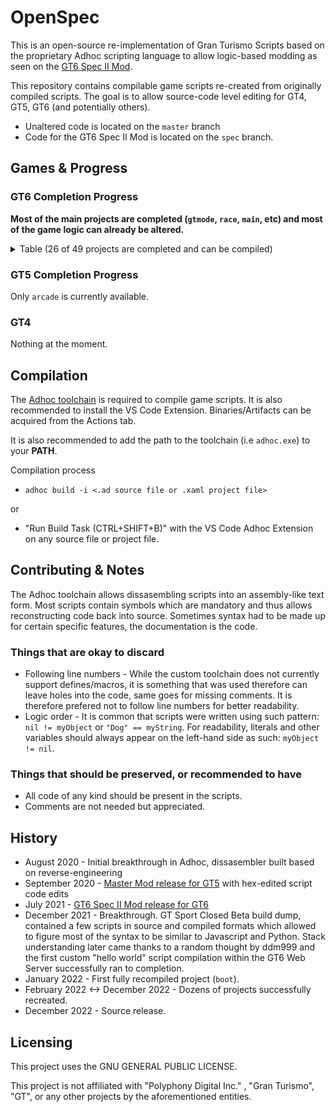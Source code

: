 
# OpenSpec
This is an open-source re-implementation of Gran Turismo Scripts based on the proprietary Adhoc scripting language to allow logic-based modding as seen on the [GT6 Spec II Mod](https://www.gtplanet.net/forum/threads/beta6-gt6-spec-ii-mod.399796/). 

This repository contains compilable game scripts re-created from originally compiled scripts. The goal is to allow source-code level editing for GT4, GT5, GT6 (and potentially others).

* Unaltered code is located on the `master` branch
* Code for the GT6 Spec II Mod is located on the `spec` branch.

## Games & Progress

### GT6 Completion Progress
**Most of the main projects are completed (`gtmode`, `race`, `main`, etc) and most of the game logic can already be altered.**

<details>
  <summary>Table (26 of 49 projects are completed and can be compiled)</summary>
  
  
|          Name          | Completed |                                     Purpose                                      | 
|------------------------|-----------|----------------------------------------------------------------------------------|
| main                   |    Yes    | Initial Bootstrap & Utils before `boot`                                          |
| arcade                 |    Yes    | Arcade Mode                                                                      |
| boot                   |    Yes    | Boot Process handling (Game Start to main project i.e `gtmode` or `dev_runviewer`|
| config                 |    Yes    | Game Save Nodes Creation                                                         |
| community              |    Yes    | Community/Online Features Menu (Clubs, TimeLine, Bbs, etc)                       |
| cursor                 |    Yes    | Cursor handling & Top Menu                                                       |
| datalogger             |    No     | Car Data Logger Menu                                                             |
| dev_design_work        |    Yes    | UI Showcasing (1.00)                                                             |
| dev_runviewer          |    Yes    | Developer Tools                                                                  |
| dev_sound              |    Yes    | Sound Engineering Develop Tools                                                  |
| dev_test_sequence      |    No     | Unknown Dev Tools                                                                |
| develop                |    Yes    | Cheat/QA Menu for `gtmode`                                                       |
| dialog                 |    No     | UI Components for Dialogs                                                        |
| event_setting          |    No     | Settings Menu for Editing Lobby Options                                          |
| garage                 |    Yes    | Garage Manager                                                                   |
| gps_replay             |    No     | GPS Replay                                                                       |
| gtmode                 |    Yes    | GT Mode. Everything before loading into an event/race.                           |
| gtauto                 |    Yes    | GT Auto                                                                          |
| gttv                   |    No     | Stub Leftover from GT5                                                           |
| leavedemo              |    Yes    | Idle demonstration project                                                       |
| manual                 |    Yes    | Manual Menu & Credits                                                            |
| multimonitor           |    Yes    | Multimonitor Handler Project                                                     |
| option                 |    Yes    | Game Settings Menu                                                               |
| photo                  |    Yes    | Photo Mode Handler                                                               |
| play_movie             |    Yes    | Intro Movie Player Project                                                       |
| race                   |    Yes    | Main Race Project & Base                                                         |
| race_arcade_style      |    No     | Sierra Time Rally game mode plugin                                               |
| race_course_edit       |    No     | Custom Track Test & Uploader game mode plugin                                    |
| race_drag              |    No     | Left-over Drag game mode plugin                                                  |
| race_drift             |    No     | Drift game mode plugin                                                           |
| race_freerun           |    Yes    | Free-Run game mode plugin                                                        |
| race_license           |    Yes    | License game mode plugin                                                         |
| race_mission           |    Yes    | Mission game mode plugin                                                         |
| race_online_drift      |    No     | Seasonal Drift Event game mode plugin                                            |
| race_online_event      |    No     | Online Quickmatch Event game mode plugin                                         |
| race_online_room       |    Yes    | Online Lobby game mode plugin                                                    |
| race_online_single     |    No     | Seasonal Event game mode plugin                                                  |
| race_online_timeattack |    No     | Seasonal Time Trial game mode plugin                                             |
| race_single            |    No     | Event game mode plugin                                                           |
| race_split             |    No     | Split-Screen game mode plugin                                                    |
| race_tutorial          |    No     | Tutorial game mode plugin                                                        |
| race_timeattack        |    Yes    | Time Trial game mode plugin                                                      |
| ranking                |    No     | Rankings/Leaderboard Handler Project                                             |
| setting                |    No     | Car Parameters/Tuning Menu                                                       |
| ui_kit                 |    Yes    | Generic UI Components Project                                                    |
| ui_kit_sub             |    No     | Unknown                                                                          |
| vision_gt              |    No     | Vision GT Menu                                                                   |
</details>

### GT5 Completion Progress
Only `arcade` is currently available.

### GT4
Nothing at the moment.

## Compilation

The [Adhoc toolchain](https://github.com/Nenkai/GTAdhocToolchain) is required to compile game scripts. It is also recommended to install the VS Code Extension. Binaries/Artifacts can be acquired from the Actions tab.

It is also recommended to add the path to the toolchain (i.e `adhoc.exe`) to your **PATH**.

Compilation process
* `adhoc build -i <.ad source file or .xaml project file>`

or 
* "Run Build Task (CTRL+SHIFT+B)" with the VS Code Adhoc Extension on any source file or project file.

## Contributing & Notes

The Adhoc toolchain allows dissasembling scripts into an assembly-like text form. Most scripts contain symbols which are mandatory and thus allows reconstructing code back into source. Sometimes syntax had to be made up for certain specific features, the documentation is the code.

### Things that are okay to discard
* Following line numbers - While the custom toolchain does not currently support defines/macros, it is something that was used therefore can leave holes into the code, same goes for missing comments. It is therefore prefered not to follow line numbers for better readability.
* Logic order - It is common that scripts were written using such pattern: `nil != myObject` or `"Dog" == myString`. For readability, literals and other variables should always appear on the left-hand side as such: `myObject != nil`.

### Things that should be preserved, or recommended to have
* All code of any kind should be present in the scripts.
* Comments are not needed but appreciated.

## History
* August 2020 - Initial breakthrough in Adhoc, dissasembler built based on reverse-engineering
* September 2020 - [Master Mod release for GT5](https://www.gtplanet.net/forum/threads/1-8-0-gt5-master-mod.395844/) with hex-edited script code edits
* July 2021 - [GT6 Spec II Mod release for GT6](https://www.gtplanet.net/forum/threads/beta6-gt6-spec-ii-mod.399796/)
* December 2021 - Breakthrough. GT Sport Closed Beta build dump, contained a few scripts in source and compiled formats which allowed to figure most of the syntax to be similar to Javascript and Python. Stack understanding later came thanks to a random thought by ddm999 and the first custom "hello world" script compilation within the GT6 Web Server successfully ran to completion.
* January 2022 - First fully recompiled project (`boot`).
* February 2022 <-> December 2022 - Dozens of projects successfully recreated.
* December 2022 - Source release.

## Licensing
This project uses the GNU GENERAL PUBLIC LICENSE.

This project is not affiliated with "Polyphony Digital Inc." , "Gran Turismo", "GT", or any other projects by the aforementioned entities.
